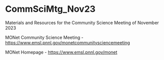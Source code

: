 # CommSciMtg_Nov23
Materials and Resources for the Community Science Meeting of November 2023

MONet Community Science Meeting - https://www.emsl.pnnl.gov/monetcommunitysciencemeeting  

MONet Homepage - https://www.emsl.pnnl.gov/monet  

